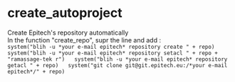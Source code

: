 # create_autoproject
Create Epitech's repository automatically  
In the function "create_repo", supr the line and add :  
`
system("blih -u *your e-mail epitech* repository create " + repo)  
system("blih -u *your e-mail epitech* repository setacl " + repo + "ramassage-tek r")  
system("blih -u *your e-mail epitech* repository getacl " + repo)  
system("git clone git@git.epitech.eu:/*your e-mail epitech*/" + repo)
`
